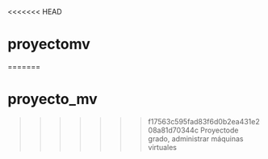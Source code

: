 <<<<<<< HEAD
# proyectomv
=======
# proyecto_mv
>>>>>>> f17563c595fad83f6d0b2ea431e208a81d70344c
Proyectode grado, administrar máquinas virtuales
